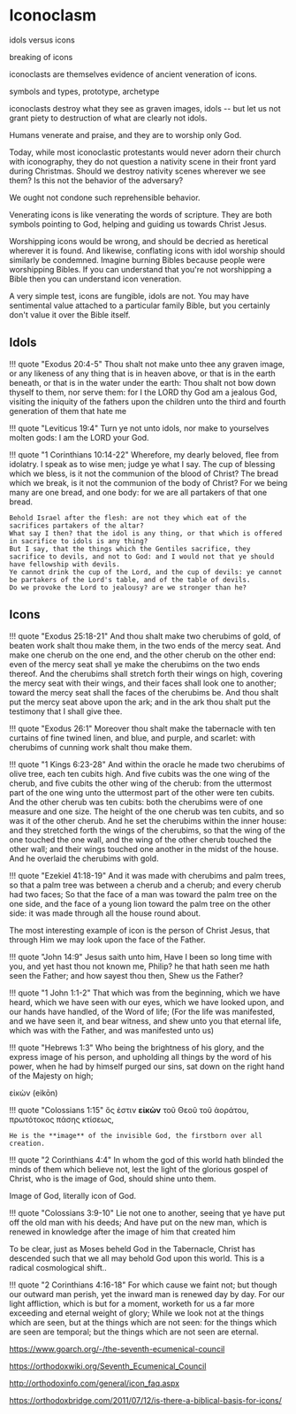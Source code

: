# Iconoclasm

idols versus icons

breaking of icons

iconoclasts are themselves evidence of ancient veneration of icons.


symbols and types, prototype, archetype

iconoclasts destroy what they see as graven images, idols -- but let us not grant piety to destruction of what are clearly not idols. 

Humans venerate and praise, and they are to worship only God.

Today, while most iconoclastic protestants would never adorn their church with iconography, they do not question a nativity scene in their front yard during Christmas.
Should we destroy nativity scenes wherever we see them?
Is this not the behavior of the adversary?

We ought not condone such reprehensible behavior.

Venerating icons is like venerating the words of scripture. They are both symbols pointing to God, helping and guiding us towards Christ Jesus.

Worshipping icons would be wrong, and should be decried as heretical wherever it is found.
And likewise, conflating icons with idol worship should similarly be condemned.
Imagine burning Bibles because people were worshipping Bibles.
If you can understand that you're not worshipping a Bible then you can understand icon veneration.

A very simple test, icons are fungible, idols are not. You may have sentimental value attached to a particular family Bible, but you certainly don't value it over the Bible itself.


## Idols

!!! quote "Exodus 20:4-5"
    Thou shalt not make unto thee any graven image, or any likeness of any thing that is in heaven above, or that is in the earth beneath, or that is in the water under the earth: 
    Thou shalt not bow down thyself to them, nor serve them: for I the LORD thy God am a jealous God, visiting the iniquity of the fathers upon the children unto the third and fourth generation of them that hate me


!!! quote "Leviticus 19:4"
    Turn ye not unto idols, nor make to yourselves molten gods: I am the LORD your God.



!!! quote "1 Corinthians 10:14-22"
    Wherefore, my dearly beloved, flee from idolatry. 
    I speak as to wise men; judge ye what I say. 
    The cup of blessing which we bless, is it not the communion of the blood of Christ? The bread which we break, is it not the communion of the body of Christ? 
    For we being many are one bread, and one body: for we are all partakers of that one bread. 
    
    Behold Israel after the flesh: are not they which eat of the sacrifices partakers of the altar? 
    What say I then? that the idol is any thing, or that which is offered in sacrifice to idols is any thing? 
    But I say, that the things which the Gentiles sacrifice, they sacrifice to devils, and not to God: and I would not that ye should have fellowship with devils. 
    Ye cannot drink the cup of the Lord, and the cup of devils: ye cannot be partakers of the Lord's table, and of the table of devils. 
    Do we provoke the Lord to jealousy? are we stronger than he?





## Icons

!!! quote "Exodus 25:18-21"
    And thou shalt make two cherubims of gold, of beaten work shalt thou make them, in the two ends of the mercy seat. 
    And make one cherub on the one end, and the other cherub on the other end: even of the mercy seat shall ye make the cherubims on the two ends thereof. 
    And the cherubims shall stretch forth their wings on high, covering the mercy seat with their wings, and their faces shall look one to another; toward the mercy seat shall the faces of the cherubims be. 
    And thou shalt put the mercy seat above upon the ark; and in the ark thou shalt put the testimony that I shall give thee.


!!! quote "Exodus 26:1"
    Moreover thou shalt make the tabernacle with ten curtains of fine twined linen, and blue, and purple, and scarlet: with cherubims of cunning work shalt thou make them.


!!! quote "1 Kings 6:23-28"
    And within the oracle he made two cherubims of olive tree, each ten cubits high. 
    And five cubits was the one wing of the cherub, and five cubits the other wing of the cherub: from the uttermost part of the one wing unto the uttermost part of the other were ten cubits. 
    And the other cherub was ten cubits: both the cherubims were of one measure and one size. 
    The height of the one cherub was ten cubits, and so was it of the other cherub. 
    And he set the cherubims within the inner house: and they stretched forth the wings of the cherubims, so that the wing of the one touched the one wall, and the wing of the other cherub touched the other wall; and their wings touched one another in the midst of the house. 
    And he overlaid the cherubims with gold.



!!! quote "Ezekiel 41:18-19"
    And it was made with cherubims and palm trees, so that a palm tree was between a cherub and a cherub; and every cherub had two faces; 
    So that the face of a man was toward the palm tree on the one side, and the face of a young lion toward the palm tree on the other side: it was made through all the house round about.



The most interesting example of icon is the person of Christ Jesus, that through Him we may look upon the face of the Father.


!!! quote "John 14:9"
    Jesus saith unto him, Have I been so long time with you, and yet hast thou not known me, Philip? he that hath seen me hath seen the Father; and how sayest thou then, Shew us the Father?






!!! quote "1 John 1:1-2"
    That which was from the beginning, which we have heard, which we have seen with our eyes, which we have looked upon, and our hands have handled, of the Word of life; 
    (For the life was manifested, and we have seen it, and bear witness, and shew unto you that eternal life, which was with the Father, and was manifested unto us)



!!! quote "Hebrews 1:3"
    Who being the brightness of his glory, and the express image of his person, and upholding all things by the word of his power, when he had by himself purged our sins, sat down on the right hand of the Majesty on high;


εἰκὼν (eikōn)


!!! quote "Colossians 1:15"
    ὅς ἐστιν **εἰκὼν** τοῦ Θεοῦ τοῦ ἀοράτου, πρωτότοκος πάσης κτίσεως,
    
    He is the **image** of the invisible God, the firstborn over all creation.


!!! quote "2 Corinthians 4:4"
    In whom the god of this world hath blinded the minds of them which believe not, lest the light of the glorious gospel of Christ, who is the image of God, should shine unto them.

Image of God, literally icon of God.

!!! quote "Colossians 3:9-10"
    Lie not one to another, seeing that ye have put off the old man with his deeds; 
    And have put on the new man, which is renewed in knowledge after the image of him that created him



To be clear, just as Moses beheld God in the Tabernacle, Christ has descended such that we all may behold God upon this world.
This is a radical cosmological shift..


!!! quote "2 Corinthians 4:16-18"
    For which cause we faint not; but though our outward man perish, yet the inward man is renewed day by day. 
    For our light affliction, which is but for a moment, worketh for us a far more exceeding and eternal weight of glory; 
    While we look not at the things which are seen, but at the things which are not seen: for the things which are seen are temporal; but the things which are not seen are eternal.



https://www.goarch.org/-/the-seventh-ecumenical-council



https://orthodoxwiki.org/Seventh_Ecumenical_Council



http://orthodoxinfo.com/general/icon_faq.aspx



https://orthodoxbridge.com/2011/07/12/is-there-a-biblical-basis-for-icons/





























